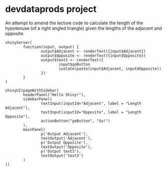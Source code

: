 # devdataprods project


An attempt to amend the lecture code to calculate the length of the hypotenuse (of a right angled triangle) given the lengths of the adjacent and opposite.


```{r}
shinyServer(
        function(input, output) {
                output$Adjacent <- renderText({input$Adjacent})
                output$Opposite <- renderText({input$Opposite})
                output$text3 <- renderText({
                        input$goButton
                        isolate(paste(input$Adjacent, input$Opposite))
                })
        }
)
````






```{r}
shinyUI(pageWithSidebar(
        headerPanel("Hello Shiny!"),
        sidebarPanel(
                textInput(inputId="Adjacent", label = "Length Adjacent"),
                textInput(inputId="Opposite", label = "Length Opposite"),
                actionButton("goButton", "Go!")
        ),
        mainPanel(
                p('Output Adjacent'),
                textOutput('Adjacent'),
                p('Output Opposite'),
                textOutput('Opposite'),
                p('Output text3'),
                textOutput('text3')
        )
))

```
